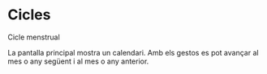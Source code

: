 Cicles
======

Cicle menstrual

La pantalla principal mostra un calendari. Amb els gestos es pot avançar al mes o any següent i al mes o any anterior.
